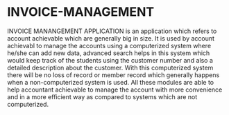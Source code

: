 # INVOICE-MANAGEMENT

INVOICE MANANGEMENT APPLICATION
is an application which refers to account achievable which are generally big in size. It is used by account achievabl to manage the accounts using a computerized system where he/she can add new data, advanced search helps in this system which would keep track of the students using the customer number and also a detailed description about the customer. With this computerized system there will be no loss of  record or member record which generally happens when a non-computerized system is used. All these modules are able to help accountant achievable to manage the account with more convenience and in a more efficient way as compared to systems which are not computerized.
